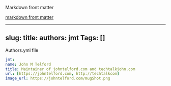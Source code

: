 Markdown front matter

[markdown front matter](https://docusaurus.io/docs/docs-markdown-features#markdown-front-matter)

---
slug: 
title: 
authors: jmt
Tags: []
---

Authors.yml file

```yml
jmt:
name: John M Telford
title: Maintainer of johntelford.com and techtalkjohn.com
url: [https://johntelford.com, http://techtalkcom]
image_url: https://johntelford.com/mugShot.png
```

